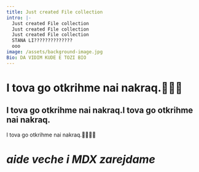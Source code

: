 ```yaml
---
title: Just created File collection
intro: |-
  Just created File collection
  Just created File collection
  Just created File collection
  STANA LI??????????????
  ooo
image: /assets/background-image.jpg
Bio: DA VIDIM KUDE E TOZI BIO
---
```

# I tova go otkrihme nai nakraq.👶👶👶

## I tova go otkrihme nai nakraq.I tova go otkrihme nai nakraq.

I tova go otkrihme nai nakraq.👶👶👶👶



# _aide veche i MDX zarejdame_
